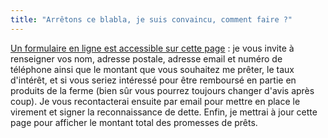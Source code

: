 ```yaml
---
title: "Arrêtons ce blabla, je suis convaincu, comment faire ?"
---
```


[Un formulaire en ligne est accessible sur cette
page](#ferme-formulaire-pret) : je vous invite à renseigner vos nom, adresse
postale, adresse email et numéro de téléphone ainsi que le montant que vous
souhaitez me prêter, le taux d'intérêt, et si vous seriez intéressé pour être
remboursé en partie en produits de la ferme (bien sûr vous pourrez toujours
changer d'avis après coup). Je vous recontacterai ensuite par email pour mettre
en place le virement et signer la reconnaissance de dette. Enfin, je mettrai à
jour cette page pour afficher le montant total des promesses de prêts.

